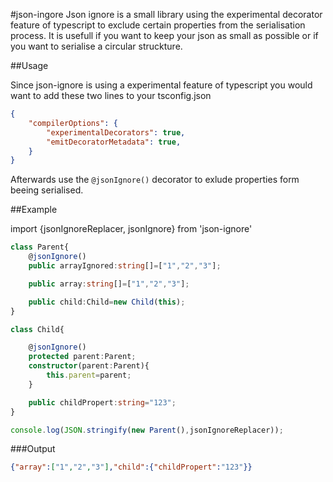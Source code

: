 #json-ingore
Json ignore is a small library using the experimental decorator feature of typescript to exclude certain properties from the serialisation process. It is usefull if you want to keep your json as small as possible or if you want to serialise a circular struckture.

##Usage

Since json-ignore is using a experimental feature of typescript you would want to add these two lines to your tsconfig.json

```json
{
	"compilerOptions": {
        "experimentalDecorators": true,
        "emitDecoratorMetadata": true,
    }
}
```

Afterwards use the ```@jsonIgnore()``` decorator to exlude properties form beeing serialised.

##Example

import {jsonIgnoreReplacer, jsonIgnore} from 'json-ignore'

```typescript
class Parent{
    @jsonIgnore()
    public arrayIgnored:string[]=["1","2","3"];

    public array:string[]=["1","2","3"];

    public child:Child=new Child(this);
}

class Child{

    @jsonIgnore()
    protected parent:Parent;
    constructor(parent:Parent){
        this.parent=parent;
    }

    public childPropert:string="123";
}

console.log(JSON.stringify(new Parent(),jsonIgnoreReplacer));
```

###Output
```json
{"array":["1","2","3"],"child":{"childPropert":"123"}}
```